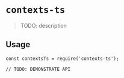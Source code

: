 # `contexts-ts`

> TODO: description

## Usage

```
const contextsTs = require('contexts-ts');

// TODO: DEMONSTRATE API
```

